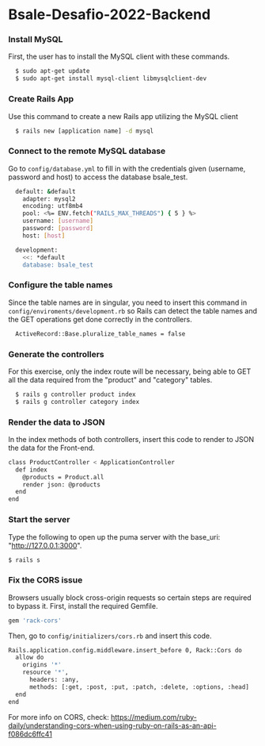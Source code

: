 # Bsale-Desafio-2022-Backend

### Install MySQL
First, the user has to install the MySQL client with these commands.
```bash
  $ sudo apt-get update
  $ sudo apt-get install mysql-client libmysqlclient-dev
```

### Create Rails App
Use this command to create a new Rails app utilizing the MySQL client
```bash
  $ rails new [application name] -d mysql
```

### Connect to the remote MySQL database
Go to `config/database.yml` to fill in with the credentials given (username, password and host) to access the database bsale_test.
```bash
  default: &default
    adapter: mysql2
    encoding: utf8mb4
    pool: <%= ENV.fetch("RAILS_MAX_THREADS") { 5 } %>
    username: [username]
    password: [password]
    host: [host]

  development:
    <<: *default
    database: bsale_test
```

### Configure the table names
Since the table names are in singular, you need to insert this command in `config/enviroments/development.rb` so Rails can detect the table names and the GET operations get done correctly in the controllers.
```bash
  ActiveRecord::Base.pluralize_table_names = false
```

### Generate the controllers
For this exercise, only the index route will be necessary, being able to GET all the data required from the "product" and "category" tables.
```bash
  $ rails g controller product index
  $ rails g controller category index
```

### Render the data to JSON
In the index methods of both controllers, insert this code to render to JSON the data for the Front-end.
```bash
class ProductController < ApplicationController
  def index
    @products = Product.all
    render json: @products
  end
end
```

### Start the server
Type the following to open up the puma server with the base_uri: "http://127.0.0.1:3000". 
```bash
$ rails s
```

### Fix the CORS issue
Browsers usually block cross-origin requests so certain steps are required to bypass it.
First, install the required Gemfile.
```bash
gem 'rack-cors'
```
Then, go to `config/initializers/cors.rb` and insert this code.
```bash
Rails.application.config.middleware.insert_before 0, Rack::Cors do
  allow do
    origins '*'
    resource '*',
      headers: :any,
      methods: [:get, :post, :put, :patch, :delete, :options, :head]
  end
end
```
For more info on CORS, check: https://medium.com/ruby-daily/understanding-cors-when-using-ruby-on-rails-as-an-api-f086dc6ffc41





  

